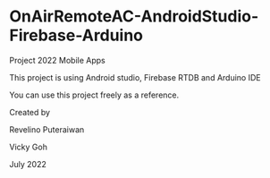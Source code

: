 # OnAirRemoteAC-AndroidStudio-Firebase-Arduino
Project 2022 Mobile Apps

This project is using Android studio, Firebase RTDB and Arduino IDE


You can use this project freely as a reference. 



Created by

Revelino Puteraiwan

Vicky Goh

July 2022
